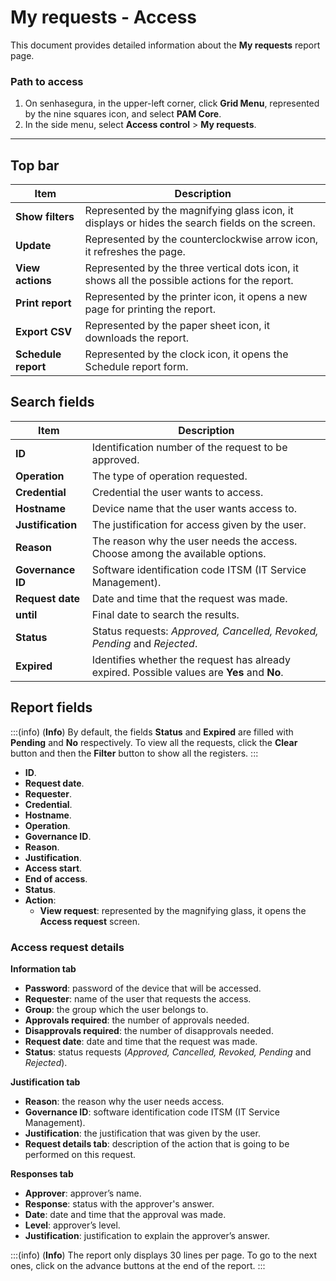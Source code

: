 # My requests - Access

This document provides detailed information about the **My requests** report page.

### Path to access

1. On senhasegura, in the upper-left corner, click **Grid Menu**, represented by the nine squares icon, and select **PAM Core**.
2. In the side menu, select **Access control** > **My requests**.

---

## Top bar
|**Item**|**Description**|
|---|---|
| **Show filters**| Represented by the magnifying glass icon, it displays or hides the search fields on the screen. |
| **Update** | Represented by the counterclockwise arrow icon, it refreshes the page. |
| **View actions** | Represented by the three vertical dots icon, it shows all the possible actions for the report. |
| **Print report**|Represented by the printer icon, it opens a new page for printing the report. |
| **Export CSV**| Represented by the paper sheet icon, it downloads the report. |
| **Schedule report** | Represented by the clock icon, it opens the Schedule report form. |


## Search fields

| **Item** | **Description** |
| --- | --- |
| **ID** | Identification number of the request to be approved.        |
| **Operation** | The type of operation requested.                             |
| **Credential** | Credential the user wants to access.                         |
| **Hostname** | Device name that the user wants access to.                   |
| **Justification** | The justification for access given by the user.              |
| **Reason** | The reason why the user needs the access. Choose among the available options. |
| **Governance ID** | Software identification code ITSM (IT Service Management).  |
| **Request date** | Date and time that the request was made.                     |
| **until** | Final date to search the results.                             |
| **Status** | Status requests: *Approved, Cancelled, Revoked, Pending* and *Rejected*. |
| **Expired** | Identifies whether the request has already expired. Possible values are **Yes** and **No**. |

## Report fields
:::(info) (**Info**)
By default, the fields **Status** and **Expired** are filled with **Pending** and **No** respectively. To view all the requests, click the **Clear** button and then the **Filter** button to show all the registers.
:::

* **ID**.
* **Request date**.
* **Requester**.
* **Credential**.
* **Hostname**.
* **Operation**.
* **Governance ID**.
* **Reason**.
* **Justification**.
* **Access start**.
* **End of access**.
* **Status**.
* **Action**:
    * **View request**: represented by the magnifying glass, it opens the **Access request** screen.

### Access request details
**Information tab**

* **Password**: password of the device that will be accessed.
* **Requester**: name of the user that requests the access.
* **Group**: the group which the user belongs to.
* **Approvals required**: the number of approvals needed.
* **Disapprovals required**: the number of disapprovals needed.
* **Request date**: date and time that the request was made.
* **Status**: status requests (*Approved, Cancelled, Revoked, Pending* and *Rejected*).

**Justification tab**

* **Reason**: the reason why the user needs access.
* **Governance ID**: software identification code ITSM (IT Service Management).
* **Justification**: the justification that was given by the user.
* **Request details tab**: description of the action that is going to be performed on this request.

**Responses tab**

* **Approver**: approver’s name.
* **Response**: status with the approver's answer.
* **Date**: date and time that the approval was made.
* **Level**: approver’s level.
* **Justification**: justification to explain the approver’s answer.

:::(info) (**Info**)
The report only displays 30 lines per page. To go to the next ones, click on the advance buttons at the end of the report.
:::
